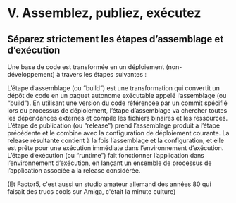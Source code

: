 # V. Assemblez, publiez, exécutez
## Séparez strictement les étapes d’assemblage et d’exécution
Une base de code est transformée en un déploiement (non-développement) à  travers les étapes suivantes :

L’étape d’assemblage (ou “build”) est une transformation qui convertit un dépôt de code en un paquet autonome exécutable appelé l’assemblage (ou “build”). En utilisant une version du code référencée par un commit spécifié lors du processus de déploiement, l’étape d’assemblage va chercher toutes les dépendances externes et compile les fichiers binaires et les ressources.
L’étape de publication (ou “release”) prend l’assemblage produit à l’étape précédente et le combine avec la configuration de déploiement courante. La release résultante contient à la fois l’assemblage et la configuration, et elle est prête pour une exécution immédiate dans l’environnement d’exécution.
L’étape d’exécution (ou “runtime”) fait fonctionner l’application dans l’environnement d’exécution, en lançant un ensemble de processus de l’application associée à la release considérée.

(Et Factor5, c'est aussi un studio amateur allemand des années 80 qui faisait des trucs cools sur Amiga, c'était la minute culture)